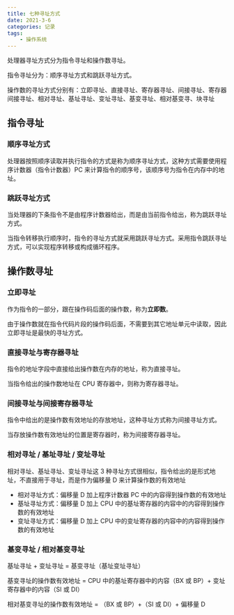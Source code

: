 ```yaml
---
title: 七种寻址方式
date: 2021-3-6
categories: 记录
tags:
    - 操作系统
---
```


处理器寻址方式分为指令寻址和操作数寻址。

指令寻址分为：顺序寻址方式和跳跃寻址方式。

操作数的寻址方式分别有：立即寻址、直接寻址、寄存器寻址、间接寻址、寄存器间接寻址、相对寻址、基址寻址、变址寻址、基变寻址、相对基变寻、块寻址

<!-- more -->

## 指令寻址

### 顺序寻址方式

处理器按照顺序读取并执行指令的方式是称为顺序寻址方式，这种方式需要使用程序计数器（指令计数器）PC 来计算指令的顺序号，该顺序号为指令在内存中的地址。

### 跳跃寻址方式

当处理器的下条指令不是由程序计数器给出，而是由当前指令给出，称为跳跃寻址方式。

当指令转移执行顺序时，指令的寻址方式就采用跳跃寻址方式。采用指令跳跃寻址方式，可以实现程序转移或构成循环程序。

## 操作数寻址

### 立即寻址

作为指令的一部分，跟在操作码后面的操作数，称为**立即数**。

由于操作数就在指令代码片段的操作码后面，不需要到其它地址单元中读取，因此立即寻址是最快的寻址方式。

### 直接寻址与寄存器寻址

指令的地址字段中直接给出操作数在内存的地址，称为直接寻址。

当指令给出的操作数地址在 CPU 寄存器中，则称为寄存器寻址。

### 间接寻址与间接寄存器寻址

指令中给出的是操作数有效地址的存放地址，这种寻址方式称为间接寻址方式。

当存放操作数有效地址的位置是寄存器时，称为间接寄存器寻址。

### 相对寻址 / 基址寻址 / 变址寻址

相对寻址、基址寻址、变址寻址这 3 种寻址方式很相似，指令给出的是形式地址，不直接用于寻址，而是作为偏移量 D 来计算操作数的有效地址

- 相对寻址方式：偏移量 D 加上程序计数器 PC 中的内容得到操作数的有效地址
- 基址寻址方式：偏移量 D 加上 CPU 中的基址寄存器的内容中的内容得到操作数的有效地址
- 变址寻址方式：偏移量 D 加上 CPU 中的变址寄存器的内容中的内容得到操作数的有效地址

### 基变寻址 / 相对基变寻址

基址寻址 + 变址寻址 = 基变寻址（基址变址寻址）

基变寻址的操作数有效地址 = CPU 中的基址寄存器中的内容（BX 或 BP）+ 变址寄存器中的内容（SI 或 DI）

相对基变寻址的操作数有效地址 = （BX 或 BP）+（SI 或 DI）+ 偏移量 D
